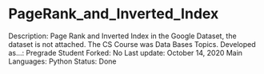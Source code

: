 # PageRank_and_Inverted_Index

Description: Page Rank and Inverted Index in the Google Dataset, the dataset is not attached. The CS Course was Data Bases Topics.
Developed as...: Pregrade Student
Forked: No
Last update: October 14, 2020
Main Languages: Python
Status: Done